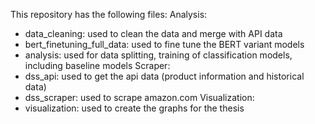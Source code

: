 This repository has the following files:
Analysis:
- data_cleaning: used to clean the data and merge with API data
- bert_finetuning_full_data: used to fine tune the BERT variant models
- analysis: used for data splitting, training of classification models, including baseline models
Scraper:
- dss_api: used to get the api data (product information and historical data)
- dss_scraper: used to scrape amazon.com
Visualization:
- visualization: used to create the graphs for the thesis
